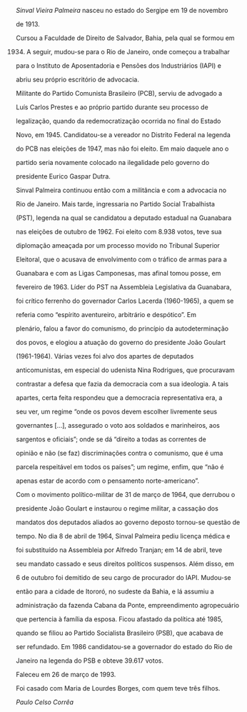 

*Sinval Vieira Palmeira* nasceu no estado do Sergipe em 19 de novembro

de 1913.



Cursou a Faculdade de Direito de Salvador, Bahia, pela qual se formou em

1934. A seguir, mudou-se para o Rio de Janeiro, onde começou a trabalhar

para o Instituto de Aposentadoria e Pensões dos Industriários (IAPI) e

abriu seu próprio escritório de advocacia.



Militante do Partido Comunista Brasileiro (PCB), serviu de advogado a

Luís Carlos Prestes e ao próprio partido durante seu processo de

legalização, quando da redemocratização ocorrida no final do Estado

Novo, em 1945. Candidatou-se a vereador no Distrito Federal na legenda

do PCB nas eleições de 1947, mas não foi eleito. Em maio daquele ano o

partido seria novamente colocado na ilegalidade pelo governo do

presidente Eurico Gaspar Dutra.



Sinval Palmeira continuou então com a militância e com a advocacia no

Rio de Janeiro. Mais tarde, ingressaria no Partido Social Trabalhista

(PST), legenda na qual se candidatou a deputado estadual na Guanabara

nas eleições de outubro de 1962. Foi eleito com 8.938 votos, teve sua

diplomação ameaçada por um processo movido no Tribunal Superior

Eleitoral, que o acusava de envolvimento com o tráfico de armas para a

Guanabara e com as Ligas Camponesas, mas afinal tomou posse, em

fevereiro de 1963. Líder do PST na Assembleia Legislativa da Guanabara,

foi crítico ferrenho do governador Carlos Lacerda (1960-1965), a quem se

referia como “espírito aventureiro, arbitrário e despótico”. Em

plenário, falou a favor do comunismo, do princípio da autodeterminação

dos povos, e elogiou a atuação do governo do presidente João Goulart

(1961-1964). Várias vezes foi alvo dos apartes de deputados

anticomunistas, em especial do udenista Nina Rodrigues, que procuravam

contrastar a defesa que fazia da democracia com a sua ideologia. A tais

apartes, certa feita respondeu que a democracia representativa era, a

seu ver, um regime “onde os povos devem escolher livremente seus

governantes […], assegurado o voto aos soldados e marinheiros, aos

sargentos e oficiais”; onde se dá “direito a todas as correntes de

opinião e não (se faz) discriminações contra o comunismo, que é uma

parcela respeitável em todos os países”; um regime, enfim, que “não é

apenas estar de acordo com o pensamento norte-americano”.



Com o movimento político-militar de 31 de março de 1964, que derrubou o

presidente João Goulart e instaurou o regime militar, a cassação dos

mandatos dos deputados aliados ao governo deposto tornou-se questão de

tempo. No dia 8 de abril de 1964, Sinval Palmeira pediu licença médica e

foi substituído na Assembleia por Alfredo Tranjan; em 14 de abril, teve

seu mandato cassado e seus direitos políticos suspensos. Além disso, em

6 de outubro foi demitido de seu cargo de procurador do IAPI. Mudou-se

então para a cidade de Itororó, no sudeste da Bahia, e lá assumiu a

administração da fazenda Cabana da Ponte, empreendimento agropecuário

que pertencia à família da esposa. Ficou afastado da política até 1985,

quando se filiou ao Partido Socialista Brasileiro (PSB), que acabava de

ser refundado. Em 1986 candidatou-se a governador do estado do Rio de

Janeiro na legenda do PSB e obteve 39.617 votos.



Faleceu em 26 de março de 1993.



Foi casado com Maria de Lourdes Borges, com quem teve três filhos.



*Paulo Celso Corrêa*



